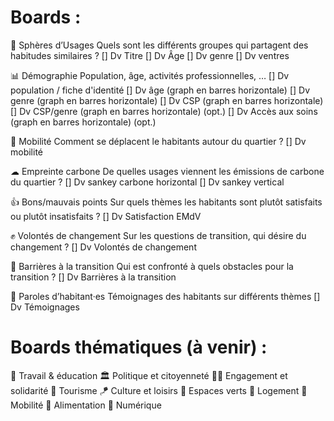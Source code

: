 # Boards :

🔮 Sphères d’Usages
Quels sont les différents groupes qui partagent des habitudes similaires ?
[] Dv Titre
[] Dv Âge
[] Dv genre
[] Dv ventres

📊 Démographie
Population, âge, activités professionnelles, …
[] Dv population / fiche d'identité
[] Dv âge (graph en barres horizontale)
[] Dv genre (graph en barres horizontale)
[] Dv CSP (graph en barres horizontale)
[] Dv CSP/genre (graph en barres horizontale) (opt.)
[] Dv Accès aux soins (graph en barres horizontale) (opt.)

🚗 Mobilité
Comment se déplacent le habitants autour du quartier ?
[] Dv mobilité

☁ Empreinte carbone
De quelles usages viennent les émissions de carbone du quartier ?
[] Dv sankey carbone horizontal 
[] Dv sankey vertical

👍 Bons/mauvais points
Sur quels thèmes les habitants sont plutôt satisfaits ou plutôt insatisfaits ?
[] Dv Satisfaction EMdV

✊ Volontés de changement
Sur les questions de transition, qui désire du changement ?
[] Dv Volontés de changement

🚧 Barrières à la transition
Qui est confronté à quels obstacles pour la transition ?
[] Dv Barrières à la transition

💬 Paroles d’habitant·es
Témoignages des habitants sur différents thèmes
[] Dv Témoignages



# Boards thématiques (à venir) :

💼 Travail & éducation
🏛️ Politique et citoyenneté
🙋‍♂️ Engagement et solidarité
🛫 Tourisme
🪁 Culture et loisirs
🍃 Espaces verts
🏡 Logement
🚐 Mobilité
🍝 Alimentation
📡 Numérique
